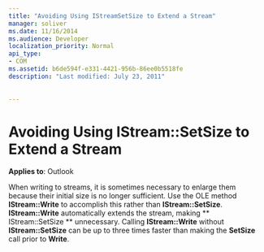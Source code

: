 ```yaml
---
title: "Avoiding Using IStreamSetSize to Extend a Stream"
manager: soliver
ms.date: 11/16/2014
ms.audience: Developer
localization_priority: Normal
api_type:
- COM
ms.assetid: b6de594f-e331-4421-956b-86ee0b5518fe
description: "Last modified: July 23, 2011"
 
 
---
```


# Avoiding Using IStream::SetSize to Extend a Stream

  
  
**Applies to**: Outlook 
  
When writing to streams, it is sometimes necessary to enlarge them because their initial size is no longer sufficient. Use the OLE method **IStream::Write** to accomplish this rather than **IStream::SetSize**. **IStream::Write** automatically extends the stream, making ** IStream::SetSize ** unnecessary. Calling **IStream::Write** without **IStream::SetSize** can be up to three times faster than making the **SetSize** call prior to **Write**.
  

